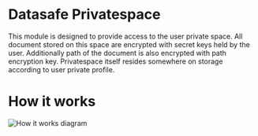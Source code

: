 # Datasafe Privatespace

This module is designed to provide access to the user private space. All document stored on this space are encrypted 
with secret keys held by the user. Additionally path of the document is also encrypted with path encryption key. 
Privatespace itself resides somewhere on storage according to user private profile.

# How it works
![How it works diagram](http://www.plantuml.com/plantuml/proxy?src=https://raw.githubusercontent.com/valb3r/datasafe/develop/docs/diagrams/high-level/how_it_works_private.puml&fmt=svg&vvv=1&sanitize=true)
